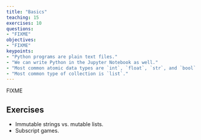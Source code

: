 ```yaml
---
title: "Basics"
teaching: 15
exercises: 10
questions:
- "FIXME"
objectives:
- "FIXME"
keypoints:
- "Python programs are plain text files."
- "We can write Python in the Jupyter Notebook as well."
- "Most common atomic data types are `int`, `float`, `str`, and `bool`."
- "Most common type of collection is `list`."
---
```

FIXME

## Exercises

*   Immutable strings vs. mutable lists.
*   Subscript games.
